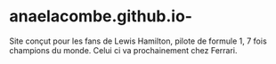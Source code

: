 # anaelacombe.github.io-
Site conçut pour les fans de Lewis Hamilton, pilote de formule 1, 7 fois champions du monde. Celui ci va prochainement chez Ferrari. 
